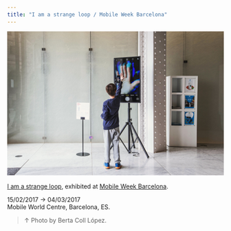 ```yaml
---
title: "I am a strange loop / Mobile Week Barcelona"
---
```

![](../assets/202104150133.jpg)

[I am a strange loop](202103150108), exhibited at [Mobile Week Barcelona](https://www.flickr.com/photos/danielarmengolaltayo/albums/72157715334912702).

15/02/2017 → 04/03/2017  
Mobile World Centre, Barcelona, ES.

>↑ Photo by Berta Coll López.